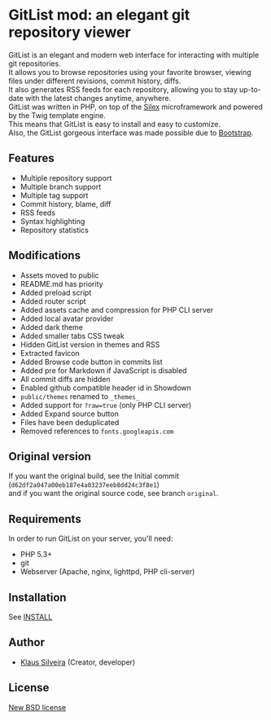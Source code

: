 # GitList mod: an elegant git repository viewer
GitList is an elegant and modern web interface for interacting with multiple git repositories.  
It allows you to browse repositories using your favorite browser, viewing files under different revisions, commit history, diffs.  
It also generates RSS feeds for each repository, allowing you to stay up-to-date with the latest changes anytime, anywhere.  
GitList was written in PHP, on top of the [Silex](https://github.com/silexphp/) microframework and powered by the Twig template engine.  
This means that GitList is easy to install and easy to customize.  
Also, the GitList gorgeous interface was made possible due to [Bootstrap](https://getbootstrap.com/2.3.2/).

## Features
* Multiple repository support
* Multiple branch support
* Multiple tag support
* Commit history, blame, diff
* RSS feeds
* Syntax highlighting
* Repository statistics

## Modifications
* Assets moved to public
* README.md has priority
* Added preload script
* Added router script
* Added assets cache and compression for PHP CLI server
* Added local avatar provider
* Added dark theme
* Added smaller tabs CSS tweak
* Hidden GitList version in themes and RSS
* Extracted favicon
* Added Browse code button in commits list
* Added pre for Markdown if JavaScript is disabled
* All commit diffs are hidden
* Enabled github compatible header id in Showdown
* `public/themes` renamed to `_themes_`
* Added support for `?raw=true` (only PHP CLI server)
* Added Expand source button
* Files have been deduplicated
* Removed references to `fonts.googleapis.com`

## Original version
If you want the original build, see the Initial commit (`d62df2a047a00eb187e4a03237eeb8dd24c3f8e1`)  
and if you want the original source code, see branch `original`.

## Requirements
In order to run GitList on your server, you'll need:
* PHP 5.3+
* git
* Webserver (Apache, nginx, lighttpd, PHP cli-server)

## Installation
See [INSTALL](INSTALL.md)

## Author
* [Klaus Silveira](http://www.klaussilveira.com) (Creator, developer)

## License
[New BSD license](http://www.opensource.org/licenses/bsd-license.php)
